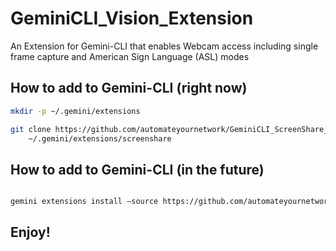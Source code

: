 # GeminiCLI_Vision_Extension
An Extension for Gemini-CLI that enables Webcam access including single frame capture and American Sign Language (ASL) modes

## How to add to Gemini-CLI (right now)

```bash
mkdir -p ~/.gemini/extensions

git clone https://github.com/automateyournetwork/GeminiCLI_ScreenShare_Extension.git \
    ~/.gemini/extensions/screenshare
```

## How to add to Gemini-CLI (in the future) 

```bash

gemini extensions install —source https://github.com/automateyournetwork/GeminiCLI_ScreenShare_Extension.git

```

## Enjoy! 
